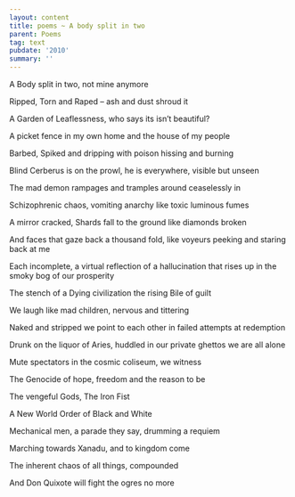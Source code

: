```yaml
---
layout: content
title: poems ~ A body split in two
parent: Poems
tag: text
pubdate: '2010'
summary: ''
---
```

A Body split in two, not mine anymore

Ripped, Torn and Raped – ash and dust shroud it

A Garden of Leaflessness, who says its isn’t beautiful?

A picket fence in my own home and the house of my people

Barbed, Spiked and dripping with poison hissing and burning

Blind Cerberus is on the prowl, he is everywhere, visible but unseen

The mad demon rampages and tramples around ceaselessly in

Schizophrenic chaos, vomiting anarchy like toxic luminous fumes

A mirror cracked, Shards fall to the ground like diamonds broken

And faces that gaze back a thousand fold, like voyeurs peeking and staring back at me

Each incomplete, a virtual reflection of a hallucination that rises up in the smoky bog of our prosperity

The stench of a Dying civilization the rising Bile of guilt

We laugh like mad children, nervous and tittering

Naked and stripped we point to each other in failed attempts at redemption

Drunk on the liquor of Aries, huddled in our private ghettos we are all alone

Mute spectators in the cosmic coliseum, we witness

The Genocide of hope, freedom and the reason to be

The vengeful Gods, The Iron Fist

A New World Order of Black and White

Mechanical men, a parade they say, drumming a requiem

Marching towards Xanadu, and to kingdom come

The inherent chaos of all things, compounded

And Don Quixote will fight the ogres no more
